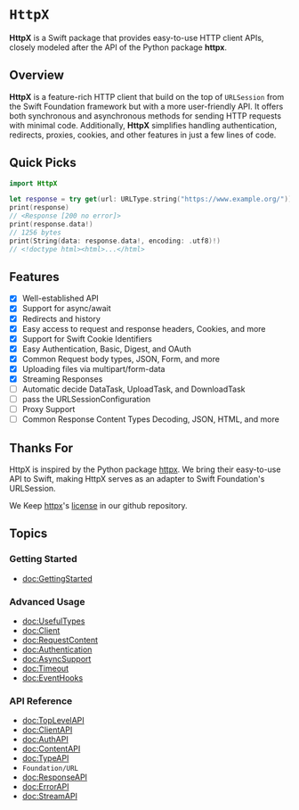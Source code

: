 # ``HttpX``

**HttpX** is a Swift package that provides easy-to-use HTTP client APIs,
closely modeled after the API of the Python package **httpx**.

## Overview

**HttpX** is a feature-rich HTTP client that build on the top of `URLSession` from the Swift Foundation framework but with a more user-friendly API. It offers both synchronous and asynchronous methods for sending HTTP requests with minimal code. Additionally, **HttpX** simplifies handling authentication, redirects, proxies, cookies, and other features in just a few lines of code.

## Quick Picks

```swift
import HttpX

let response = try get(url: URLType.string("https://www.example.org/"))
print(response)
// <Response [200 no error]>
print(response.data!)
// 1256 bytes
print(String(data: response.data!, encoding: .utf8)!)
// <!doctype html><html>...</html>
```

## Features

- [x] Well-established API
- [x] Support for async/await
- [x] Redirects and history
- [x] Easy access to request and response headers, Cookies, and more
- [x] Support for Swift Cookie Identifiers
- [x] Easy Authentication, Basic, Digest, and OAuth
- [x] Common Request body types, JSON, Form, and more
- [x] Uploading files via multipart/form-data
- [x] Streaming Responses
- [ ] Automatic decide DataTask, UploadTask, and DownloadTask
- [ ] pass the URLSessionConfiguration
- [ ] Proxy Support
- [ ] Common Response Content Types Decoding, JSON, HTML, and more

## Thanks For

HttpX is inspired by the Python package [httpx](https://www.python-httpx.org/).
We bring their easy-to-use API to Swift,
making HttpX serves as an adapter to Swift Foundation's URLSession.

We Keep [httpx](https://www.python-httpx.org/)'s
 [license](https://github.com/encode/httpx/blob/master/LICENSE.md) in
our github repository.

## Topics

### Getting Started

- <doc:GettingStarted>

### Advanced Usage

- <doc:UsefulTypes>
- <doc:Client>
- <doc:RequestContent>
- <doc:Authentication>
- <doc:AsyncSupport>
- <doc:Timeout>
- <doc:EventHooks>

### API Reference

- <doc:TopLevelAPI>
- <doc:ClientAPI>
- <doc:AuthAPI>
- <doc:ContentAPI>
- <doc:TypeAPI>
- ``Foundation/URL``
- <doc:ResponseAPI>
- <doc:ErrorAPI>
- <doc:StreamAPI>
